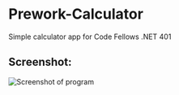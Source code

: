 # Prework-Calculator

Simple calculator app for Code Fellows .NET 401

## Screenshot:

![Screenshot of program](https://i.imgur.com/mufE45G.png)
